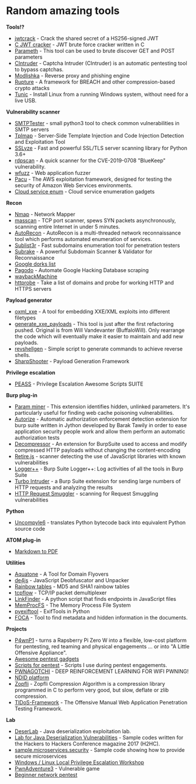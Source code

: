 # Random amazing tools


**Tools!?**
- [jwtcrack](https://github.com/Sjord/jwtcrack) - Crack the shared secret of a HS256-signed JWT
- [C JWT cracker](https://github.com/brendan-rius/c-jwt-cracker) - JWT brute force cracker written in C
- [Parameth](https://github.com/maK-/parameth) - This tool can be used to brute discover GET and POST parameters
- [CIntruder](https://github.com/epsylon/cintruder) - Captcha Intruder (CIntruder) is an automatic pentesting tool to bypass captchas.
- [Modlishka](https://github.com/drk1wi/Modlishka) - Reverse proxy and phishing engine
- [Rupture](https://github.com/decrypto-org/rupture) - A framework for BREACH and other compression-based crypto attacks
- [Tunic](https://github.com/mikeslattery/tunic) - Install Linux from a running Windows system, without need for a live USB.



**Vulnerability scanner**
- [SMTPTester](https://github.com/xFreed0m/SMTPTester/blob/master/SMTPTester.py) - small python3 tool to check common vulnerabilities in SMTP servers
- [Tplmap](https://github.com/epinna/tplmap) - Server-Side Template Injection and Code Injection Detection and Exploitation Tool
- [SSLyze](https://github.com/nabla-c0d3/sslyze) - Fast and powerful SSL/TLS server scanning library for Python 3.6+
- [rdpscan](https://github.com/robertdavidgraham/rdpscan) - A quick scanner for the CVE-2019-0708 "BlueKeep" vulnerability.
- [wfuzz](https://github.com/xmendez/wfuzz) - Web application fuzzer
- [Pacu](https://github.com/RhinoSecurityLabs/pacu) - The AWS exploitation framework, designed for testing the security of Amazon Web Services environments.
- [Cloud service enum](https://github.com/NotSoSecure/cloud-service-enum) - Cloud service enumeration gadgets


**Recon**
- [Nmap](https://nmap.org/) - Network Mapper
- [masscan](https://github.com/robertdavidgraham/masscan) - TCP port scanner, spews SYN packets asynchronously, scanning entire Internet in under 5 minutes.
- [AutoRecon](https://github.com/Tib3rius/AutoRecon) - AutoRecon is a multi-threaded network reconnaissance tool which performs automated enumeration of services.
- [Sublist3r](https://github.com/aboul3la/Sublist3r) - Fast subdomains enumeration tool for penetration testers
- [Subrake](https://github.com/hash3liZer/Subrake) - A powerful Subdomain Scanner & Validator for Reconnaissance
- [Google dorks list](https://github.com/BullsEye0/google_dork_list/blob/master/google_Dorks.txt)
- [Pagodo](https://github.com/opsdisk/pagodo) - Automate Google Hacking Database scraping
- [waybackMachine](https://github.com/ghostlulzhacks/waybackMachine)
- [httprobe](https://github.com/tomnomnom/httprobe.git) - Take a list of domains and probe for working HTTP and HTTPS servers


**Payload generator**
- [oxml_xxe](https://github.com/BuffaloWill/oxml_xxe) - A tool for embedding XXE/XML exploits into different filetypes
- [generate_xxe_payloads](https://github.com/StefanMichielse/generate_xxe_payloads) - This tool is just after the first refactoring pushed. Original is from Will Vandevanter (BuffaloWill). Only rearrange the code which will eventually make it easier to maintain and add new payloads.
- [revshellgen](https://github.com/m0rph-1/revshellgen) - Simple script to generate commands to achieve reverse shells.
- [SharpShooter](https://github.com/mdsecactivebreach/SharpShooter) - Payload Generation Framework

**Privilege escalation**
- [PEASS](https://github.com/carlospolop/privilege-escalation-awesome-scripts-suite) - Privilege Escalation Awesome Scripts SUITE

**Burp plug-in**
- [Param miner](https://github.com/PortSwigger/param-miner) - This extension identifies hidden, unlinked parameters. It's particularly useful for finding web cache poisoning vulnerabilities.
- [Autorize](https://github.com/Quitten/Autorize) - Automatic authorization enforcement detection extension for burp suite written in Jython developed by Barak Tawily in order to ease application security people work and allow them perform an automatic authorization tests
- [Decompressor](https://github.com/antoinet/burp-decompressor) - An extension for BurpSuite used to access and modify compressed HTTP payloads without changing the content-encoding
- [Retire.js](https://retirejs.github.io/retire.js/) - scanner detecting the use of JavaScript libraries with known vulnerabilities
- [Logger++](https://github.com/PortSwigger/logger-plus-plus) - Burp Suite Logger++: Log activities of all the tools in Burp Suite
- [Turbo Intruder](https://github.com/PortSwigger/turbo-intruder) - a Burp Suite extension for sending large numbers of HTTP requests and analyzing the results
- [HTTP Request Smuggler](https://github.com/PortSwigger/http-request-smuggler) - scanning for Request Smuggling vulnerabilities

**Python**
- [Uncompyle6](https://pypi.org/project/uncompyle6/) - translates Python bytecode back into equivalent Python source code

**ATOM plug-in**
- [Markdown to PDF](https://atom.io/packages/markdown-pdf)

**Utilities**
- [Aquatone](https://github.com/michenriksen/aquatone) - A Tool for Domain Flyovers
- [de4js](https://lelinhtinh.github.io/de4js/) - JavaScript Deobfuscator and Unpacker
- [Rainbow tables](https://freerainbowtables.com/) - MD5 and SHA1 rainbow tables
- [tcpflow](https://github.com/simsong/tcpflow) - TCP/IP packet demultiplexer
- [LinkFinder](https://github.com/GerbenJavado/LinkFinder) - A python script that finds endpoints in JavaScript files
- [MemProcFS](https://github.com/ufrisk/MemProcFS) - The Memory Process File System
- [pyexiftool](https://github.com/smarnach/pyexiftool) - ExifTools in Python
- [FOCA](https://github.com/ElevenPaths/FOCA) - Tool to find metadata and hidden information in the documents.

**Projects**
- [P4wnP1](https://github.com/mame82/P4wnP1_aloa) - turns a Rapsberry Pi Zero W into a flexible, low-cost platform for pentesting, red teaming and physical engagements ... or into "A Little Offensive Appliance".
- [Awesome pentest gadgets](https://github.com/awesome-pentest-gadgets)
- [Scripts for pentest](https://github.com/averagesecurityguy/scripts) - Scripts I use during pentest engagements.
- [PWNAGOTCHI](https://pwnagotchi.ai/) - DEEP REINFORCEMENT LEARNING FOR WIFI PWNING!
- [NDID platform](https://ndidplatform.github.io/docs/introduction)
- [Zopfli](https://github.com/google/zopfli) - Zopfli Compression Algorithm is a compression library programmed in C to perform very good, but slow, deflate or zlib compression.
- [TIDoS-Framework](https://github.com/0xInfection/TIDoS-Framework) - The Offensive Manual Web Application Penetration Testing Framework.

**Lab**
- [DeserLab](https://github.com/NickstaDB/DeserLab) - Java deserialization exploitation lab.
- [Lab for Java Deserialization Vulnerabilities](https://github.com/joaomatosf/JavaDeserH2HC) - Sample codes written for the Hackers to Hackers Conference magazine 2017 (H2HC).
- [sample.microservices.security](https://github.com/WASdev/sample.microservices.security) - Sample code showing how to provide secure microservices
- [Windows / Linux Local Privilege Escalation Workshop](https://github.com/sagishahar/lpeworkshop)
- [PwnAdventure3](https://github.com/LiveOverflow/PwnAdventure3) - Vulnerable game
- [Beginner network pentest](https://github.com/hmaverickadams/Beginner-Network-Pentesting)
